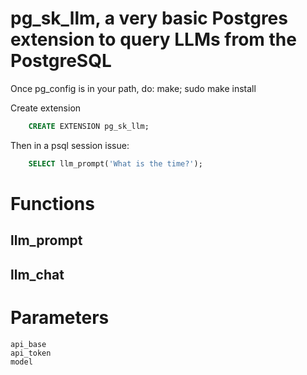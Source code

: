 pg_sk_llm, a very basic Postgres extension to query LLMs from the PostgreSQL
=========================================

Once pg_config is in your path, do:
    make; sudo make install

Create extension
```sql
    CREATE EXTENSION pg_sk_llm;
```

Then in a psql session issue:
```sql
    SELECT llm_prompt('What is the time?');
```
# Functions
## llm_prompt

## llm_chat

# Parameters
    api_base
    api_token
    model